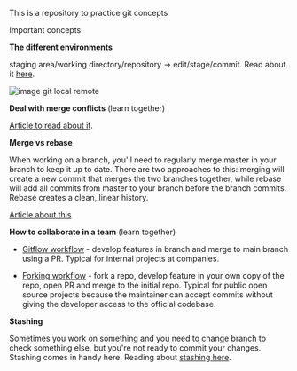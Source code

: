 This is a repository to practice git concepts

Important concepts:

**The different environments**

staging area/working directory/repository -> edit/stage/commit. Read about it [here](https://www.atlassian.com/git/tutorials/saving-changes).

![image git local remote](https://greenido.files.wordpress.com/2013/07/git-local-remote.png)

**Deal with merge conflicts** (learn together)

[Article to read about it](https://www.atlassian.com/git/tutorials/using-branches/merge-conflicts).


**Merge vs rebase**

When working on a branch, you'll need to regularly merge master in your branch to keep it up to date. There are two approaches to this: merging will create a new commit that merges the two branches together, while rebase will add all commits from master to your branch before the branch commits. Rebase creates a clean, linear history.

[Article about this](https://www.atlassian.com/git/tutorials/merging-vs-rebasing)

**How to collaborate in a team** (learn together)

 - [Gitflow workflow](https://www.atlassian.com/git/tutorials/comparing-workflows/gitflow-workflow) - develop features in branch and merge to main branch using a PR. Typical for internal projects at companies.

 - [Forking workflow](https://www.atlassian.com/git/tutorials/comparing-workflows/forking-workflow) - fork a repo, develop feature in your own copy of the repo, open PR and merge to the initial repo. Typical for public open source projects because the maintainer can accept commits without giving the developer access to the official codebase.

 **Stashing**

 Sometimes you work on something and you need to change branch to check something else, but you're not ready to commit your changes. Stashing comes in handy here. Reading about [stashing here](https://www.atlassian.com/git/tutorials/saving-changes/git-stash).